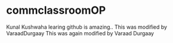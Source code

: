 # commclassroomOP

Kunal Kushwaha learing github is  amazing..
This was modified by VaraadDurgaay
This was again modified by Varaad Durgaay
